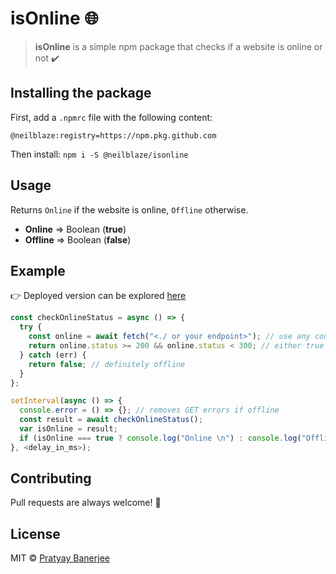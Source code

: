 # isOnline 🌐

> **isOnline** is a simple npm package that checks if a website is online or not ✔️

## Installing the package

First, add a `.npmrc` file with the following content:

```
@neilblaze:registry=https://npm.pkg.github.com
```

Then install:
`npm i -S @neilblaze/isonline`

## Usage

Returns `Online` if the website is online, `Offline` otherwise.

- **Online** => Boolean (**true**)
- **Offline** => Boolean (**false**)

## Example

👉 Deployed version can be explored [here](https://isonline.netlify.app)

```js
const checkOnlineStatus = async () => {
  try {
    const online = await fetch("<./ or your endpoint>"); // use any content or live links
    return online.status >= 200 && online.status < 300; // either true or false
  } catch (err) {
    return false; // definitely offline
  }
};

setInterval(async () => {
  console.error = () => {}; // removes GET errors if offline
  const result = await checkOnlineStatus();
  var isOnline = result;
  if (isOnline === true ? console.log("Online \n") : console.log("Offline \n")); // Feel free to exclude line breaks
}, <delay_in_ms>);
```

## Contributing

Pull requests are always welcome! 🌟

## License

MIT © [Pratyay Banerjee](https://neilblaze.live)